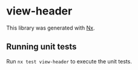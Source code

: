 # view-header

This library was generated with [Nx](https://nx.dev).

## Running unit tests

Run `nx test view-header` to execute the unit tests.
